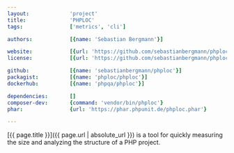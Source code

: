 ```yaml
---
layout:             'project'
title:              'PHPLOC'
tags:               ['metrics', 'cli'] 

authors:            [{name: 'Sebastian Bergmann'}] 

website:            [{url: 'https://github.com/sebastianbergmann/phploc'}]
license:            [{url: 'https://github.com/sebastianbergmann/phploc/blob/master/LICENSE', label: 'BSD 3-clause "New" or "Revised" License'}]

github:             [{name: 'sebastianbergmann/phploc'}]
packagist:          [{name: 'phploc/phploc'}]               
dockerhub:          [{name: 'phpqa/phploc'}]     

dependencies:       []
composer-dev:       {command: 'vendor/bin/phploc'}
phar:               {url: 'https://phar.phpunit.de/phploc.phar'}

---
```


[{{ page.title }}]({{ page.url | absolute_url }}) is a tool for quickly measuring the size and analyzing the structure of a PHP project.

<!--more--> 
